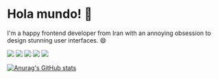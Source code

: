 # Hola mundo! 👋

I'm a happy frontend developer from Iran with an annoying obsession to design stunning user interfaces. 😄

[![](https://img.shields.io/badge/Stack_Overflow-FE7A16?style=for-the-badge&logo=stack-overflow&logoColor=white)](https://stackoverflow.com/users/13108482/amirhossein-shahbazi)
[![](https://img.shields.io/badge/website-000000?style=for-the-badge&logo=About.me&logoColor=white
)](https://jsdev.best/)
[![](https://img.shields.io/badge/LinkedIn-0077B5?style=for-the-badge&logo=linkedin&logoColor=white)](https://www.linkedin.com/in/amirhshahbazi)
[![](https://img.shields.io/badge/Medium-12100E?style=for-the-badge&logo=medium&logoColor=white)](https://shahbaziamir.medium.com/)
[![](https://img.shields.io/badge/Dribbble-EA4C89?style=for-the-badge&logo=dribbble&logoColor=white)](https://dribbble.com/shahbaziamir)

[![Anurag's GitHub stats](https://github-readme-stats.vercel.app/api?username=amirhshahbazi)](https://github.com/anuraghazra/github-readme-stats)

